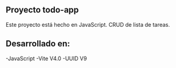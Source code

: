 ## Proyecto todo-app

Este proyecto está hecho en JavaScript. CRUD de lista de tareas.

## Desarrollado en:

-JavaScript
-Vite V4.0
-UUID V9